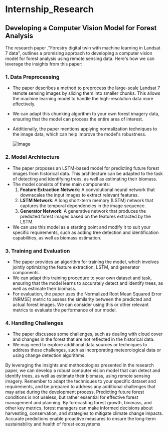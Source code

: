 # Internship_Research
## Developing a Computer Vision Model for Forest Analysis

The research paper ,"Forestry digital twin with machine learning in Landsat 7 data", outlines a promising approach to developing a computer vision model for forest analysis using remote sensing data. Here's how we can leverage the insights from this paper:

### 1. Data Preprocessing
- The paper describes a method to preprocess the large-scale Landsat 7 remote sensing images by slicing them into smaller chunks. This allows the machine learning model to handle the high-resolution data more effectively.
- We can adapt this chunking algorithm to your own forest imagery data, ensuring that the model can process the entire area of interest.
- Additionally, the paper mentions applying normalization techniques to the image data, which can help improve the model's robustness.

   ![image](https://github.com/fedy-culer/Internship_Research/assets/151845761/3a181146-07b5-4872-a0b0-be930b3ae485)

### 2. Model Architecture
- The paper proposes an LSTM-based model for predicting future forest images from historical data. This architecture can be adapted to the  task of detecting and identifying trees, as well as estimating their biomass.
- The model consists of three main components:
  1. **Feature Extraction Network**: A convolutional neural network that downscales the input images to extract relevant features.
  2. **LSTM Network**: A long short-term memory (LSTM) network that captures the temporal dependencies in the image sequence.
  3. **Generator Network**: A generative network that produces the predicted forest images based on the features extracted by the LSTM.
- We can use this model as a starting point and modify it to suit your specific requirements, such as adding tree detection and identification capabilities, as well as biomass estimation.


### 3. Training and Evaluation
- The paper provides an algorithm for training the model, which involves jointly optimizing the feature extraction, LSTM, and generator components.
- We can adapt this training procedure to your own dataset and task, ensuring that the model learns to accurately detect and identify trees, as well as estimate their biomass.
- For evaluation, the paper uses the Normalized Root Mean Squared Error (NRMSE) metric to assess the similarity between the predicted and actual forest images. We can consider using this or other relevant metrics to evaluate the performance of our model.

### 4. Handling Challenges
- The paper discusses some challenges, such as dealing with cloud cover and changes in the forest that are not reflected in the historical data.
- We may need to explore additional data sources or techniques to address these challenges, such as incorporating meteorological data or using change detection algorithms.

By leveraging the insights and methodologies presented in the research paper, we can develop a robust computer vision model that can detect and identify trees, as well as estimate their biomass, using remote sensing imagery. Remember to adapt the techniques to your specific dataset and requirements, and be prepared to address any additional challenges that may arise during the development process.
Predicting future forest conditions is not useless, but rather essential for effective forest management and planning. By forecasting forest growth, biomass, and other key metrics, forest managers can make informed decisions about harvesting, conservation, and strategies to mitigate climate change impacts. Accurate predictions enable proactive measures to ensure the long-term sustainability and health of forest ecosystems

